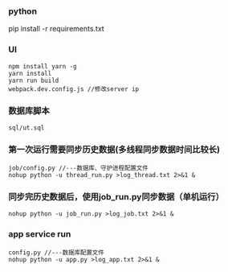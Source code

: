 

### python

pip install -r requirements.txt


### UI
    npm install yarn -g
    yarn install
    yarn run build
    webpack.dev.config.js //修改server ip
### 数据库脚本
    sql/ut.sql

### 第一次运行需要同步历史数据(多线程同步数据时间比较长)
    job/config.py //---数据库、守护进程配置文件
    nohup python -u thread_run.py >log_thread.txt 2>&1 &
    
### 同步完历史数据后，使用job_run.py同步数据（单机运行）
    nohup python -u job_run.py >log_job.txt 2>&1 &
    
### app service run
    config.py //---数据库配置文件
    nohup python -u app.py >log_app.txt 2>&1 &
    
    